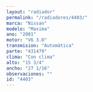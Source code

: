 ```yaml
---
layout: "radiador"
permalink: "/radiadores/4403/"
marca: "Nissan"
modelo: "Maxima"
ano: "2001"
motor: "V6 3.0"
transmision: "Automática"
parte: "431479"
clima: "Con clima"
alto: "15 3/4"
ancho: "27 1/16"
observaciones: ""
id: "4403"
---
```


